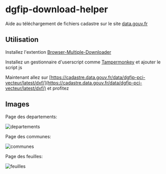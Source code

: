 # dgfip-download-helper
Aide au téléchargement de fichiers cadastre sur le site [data.gouv.fr](http://www.data.gouv.fr/fr/datasets/pci-vecteur-plan-cadastral-informatise/)

## Utilisation

Installez l'extention [Browser-Multiple-Downloader](https://github.com/mediascience/Browser-Multiple-Downloader)

Installez un gestionnaire d'userscript comme [Tampermonkey](http://tampermonkey.net/) et ajouter le script js

Maintenant allez sur [https://cadastre.data.gouv.fr/data/dgfip-pci-vecteur/latest/dxf/](https://cadastre.data.gouv.fr/data/dgfip-pci-vecteur/latest/dxf/) et profitez


## Images

Page des departements:

![departements](https://user-images.githubusercontent.com/1994265/34261187-ab5ac150-e668-11e7-868e-452bad5b19e0.png)

Page des communes:

![communes](https://user-images.githubusercontent.com/1994265/34261120-71ad54fe-e668-11e7-9d07-58e0248fff05.png)


Page des feuilles:

![feuilles](https://user-images.githubusercontent.com/1994265/34261200-b423b9f4-e668-11e7-8d82-27a1ee905f5b.png)